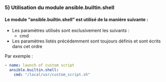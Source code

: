 ### 5) Utilisation du module ansible.builtin.shell
#### Le module “ansible.builtin.shell” est utilisé de la manière suivante :

- Les paramètres utilisés sont exclusivement les suivants :
  - cmd
- Les paramètres listés précédemment sont toujours définis et sont écrits dans cet ordre



Par exemple :

```yaml
- name: launch of custom script
  ansible.builtin.shell:
    cmd: "/local/usr/custom_script.sh"
```

<br>
